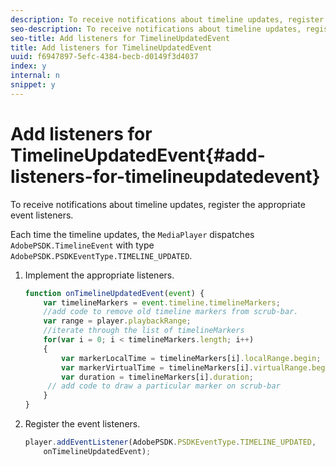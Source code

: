 ```yaml
---
description: To receive notifications about timeline updates, register the appropriate event listeners.
seo-description: To receive notifications about timeline updates, register the appropriate event listeners.
seo-title: Add listeners for TimelineUpdatedEvent
title: Add listeners for TimelineUpdatedEvent
uuid: f6947897-5efc-4384-becb-d0149f3d4037
index: y
internal: n
snippet: y
---
```


# Add listeners for TimelineUpdatedEvent{#add-listeners-for-timelineupdatedevent}

To receive notifications about timeline updates, register the appropriate event listeners.

 Each time the timeline updates, the `MediaPlayer` dispatches `AdobePSDK.TimelineEvent` with type `AdobePSDK.PSDKEventType.TIMELINE_UPDATED`. 
1. Implement the appropriate listeners.

   ```js
   function onTimelineUpdatedEvent(event) { 
       var timelineMarkers = event.timeline.timelineMarkers; 
       //add code to remove old timeline markers from scrub-bar. 
       var range = player.playbackRange; 
       //iterate through the list of timelineMarkers 
       for(var i = 0; i < timelineMarkers.length; i++) 
       { 
           var markerLocalTime = timelineMarkers[i].localRange.begin; 
           var markerVirtualTime = timelineMarkers[i].virtualRange.begin; 
           var duration = timelineMarkers[i].duration; 
        // add code to draw a particular marker on scrub-bar 
       }      
   }
   ```

1. Register the event listeners.

   ```js
   player.addEventListener(AdobePSDK.PSDKEventType.TIMELINE_UPDATED,  
       onTimelineUpdatedEvent);
   ```

